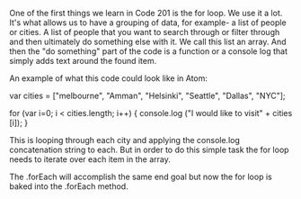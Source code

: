 One of the first things we learn in Code 201 is the for loop. We use it a lot. It's what allows us to have a grouping of data, for example- a list of people or cities. A list of people that you want to search through or filter through and then ultimately do something else with it. We call this list an array. And then the "do something" part of the code is a function or a console log that simply adds text around the found item.

An example of what this code could look like in Atom:

var cities = ["melbourne", "Amman", "Helsinki", "Seattle", "Dallas", "NYC"];

for (var i=0; i < cities.length; i++) {
  console.log ("I would like to visit" + cities [i]);
}

This is looping through each city and applying the console.log concatenation string to each. But in order to do this simple task the for loop needs to iterate over each item in the array.

The .forEach will accomplish the same end goal but now the for loop is baked into the .forEach method.
